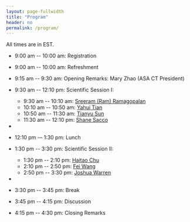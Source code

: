 ```yaml
---
layout: page-fullwidth
title: "Program"
header: no
permalink: /program/
---
```


All times are in EST.

+ 9:00 am -- 10:00 am: Registration

+ 9:00 am -- 10:00 am: Refreshment

+ 9:15 am -- 9:30 am: Opening Remarks: Mary Zhao (ASA CT President)

+ 9:30 am -- 12:10 pm: Scientific Session I:
  - 9:30 am -- 10:10 am: <a href="../speakers/#speaker1">Sreeram (Ram) Ramagopalan</a>
  - 10:10 am -- 10:50 am: <a href="../speakers/#speaker2">Yahui Tian</a>   
  - 10:50 am -- 11:30 am:  <a href="../speakers/#speaker3">Tianyu Sun</a>
  - 11:30 am -- 12:10 pm:  <a href="../speakers/#speaker4">Shane Sacco</a>
+

+ 12:10 pm -– 1:30 pm: Lunch

+ 1:30 pm -- 3:30 pm: Scientific Session II:
  - 1:30 pm -- 2:10 pm: <a href="../speakers/#speaker5">Haitao Chu</a> 
  - 2:10 pm -- 2:50 pm: <a href="../speakers/#speaker6">Fei Wang</a>
  - 2:50 pm -- 3:30 pm: <a href="../speakers/#speaker7">Joshua Warren</a>

+
+ 3:30 pm -- 3:45 pm: Break

+ 3:45 pm -- 4:15 pm: Discussion 

+ 4:15 pm -- 4:30 pm: Closing Remarks